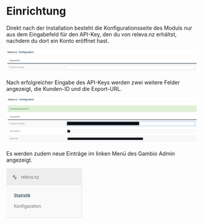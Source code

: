 # Einrichtung 

Direkt nach der Installation besteht die Konfigurationsseite des Moduls nur aus dem Eingabefeld für den API-Key, den du von releva.nz erhältst, nachdem du dort ein Konto eröffnet hast.

![](Bilder/releva.nz/relevanz_003.png "Eingabefeld für den API-Key")

Nach erfolgreicher Eingabe des API-Keys werden zwei weitere Felder angezeigt, die Kunden-ID und die Export-URL.

![](Bilder/releva.nz/relevanz_004.png "Konfigurationsmaske nach Eingabe des API-Keys")

Es werden zudem neue Einträge im linken Menü des Gambio Admin angezeigt.

![](Bilder/releva.nz/relevanz_009.png "Einträge für releva.nz im Gambio Admin")



